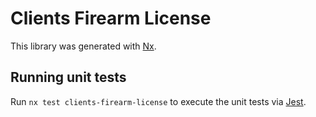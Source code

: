 # Clients Firearm License

This library was generated with [Nx](https://nx.dev).

## Running unit tests

Run `nx test clients-firearm-license` to execute the unit tests via [Jest](https://jestjs.io).
